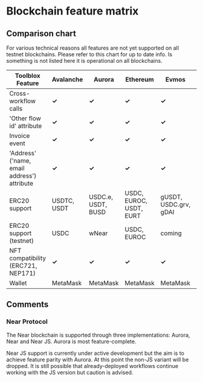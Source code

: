 ---
---

# Blockchain feature matrix

## Comparison chart

For various technical reasons all features are not yet supported on all testnet blockchains. Please refer to this chart for up to date info. Is something is not listed here it is operational on all blockchains. 


| Toolblox Feature         | Avalanche  | Aurora     | Ethereum   | Evmos      | Near       | Near JS | Polygon    |
|--------------------------|------------|------------|------------|------------|------------|-----------|------------|
| Cross-workflow calls     |**&#10003;**|**&#10003;**|**&#10003;**|**&#10003;**|**&#10005;**|  coming     |**&#10003;**|
| 'Other flow id' attribute      |**&#10003;**|**&#10003;**|**&#10003;**|**&#10003;**|**&#10005;**|  coming     |**&#10003;**|
| Invoice event            |**&#10003;**|**&#10003;**|**&#10003;**|**&#10003;**|**&#10003;**|  coming     |**&#10003;**|
| 'Address' ('name, email address') attribute |**&#10003;**|**&#10003;**|**&#10003;**|**&#10003;**|**&#10005;**|  coming     |**&#10003;**|
| ERC20 support             | USDTC, USDT| USDC.e, USDT, BUSD| USDC, EUROC, USDT, EURT| gUSDT, USDC.grv, gDAI|**&#10005;**| coming    | USDC, USDT|
| ERC20 support (testnet)   | USDC     | wNear     | USDC, EUROC     | coming     |**&#10005;**| coming    | jEUR, USDC| (
| NFT compatibility (ERC721, NEP171)|**&#10003;**|**&#10003;**|**&#10003;**|**&#10003;**|coming| coming   |**&#10003;**|
| Wallet                   |MetaMask    |MetaMask    |MetaMask    |MetaMask    |Web         | TBD       |MetaMask    

## Comments

### Near Protocol

The Near blockchain is supported through three implementations: Aurora, Near and Near JS. Aurora is most feature-complete.

Near JS support is currently under active development but the aim is to achieve feature parity with Aurora. At this point the non-JS variant will be dropped. It is still possible that already-deployed workflows continue working with the JS version but caution is advised.

